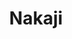 ---
layout: place
title: "Nakaji"
permalink: /new-york/new-york/nakaji.html
stateAbbr: NY
stateName: New York
cityName: New York
seo:
  name: "Nakaji"
  type: Restaurant
  links: http://www.nakajinyc.com/
description: "Intimate, wood-accented venue for curated omakase sushi meals served at a chef's counter. Looking for sushi in New York, New York? Check out Nakaji for a del..."
place_id: ChIJX20rB1VbwokRM2mtS1kd9u0
photos:
  - name: >-
      places/ChIJX20rB1VbwokRM2mtS1kd9u0/photos/AeeoHcLoWuxkRy6wSWgIrXsNC_158s7t7ZXxBu-9ngTeaQJUVDz4CXuAOZQHWDDYnGoJSF5e4OPAg0P3ob2nlC7sIKPdq9V_u8s7symQ1jT_qWhx4MKJzVy5jXMROMpP5AsDo6cAv8B3HGiEbjml8TgvBElVDrzYGwhyd-wXOWOtB3MGSsDPcEgtjGmSaR6MaxOuhcForTHQASrPo0J699rEIZp6mDAL-Az2qeyJ7-NEq8aiDpc-OmFizdfMV7Gynkf2mzLMluVEWDAfangDw0_rTXp4AGhow7O2RaKUgcSRbZXq8A
    widthPx: 4192
    heightPx: 2359
    authorAttributions:
      - displayName: Nakaji
        uri: https://maps.google.com/maps/contrib/111102706568813577206
        photoUri: >-
          https://lh3.googleusercontent.com/a-/ALV-UjVC0kthSsuSCFR-uvYwRtOf7-eQ-apGqWnFSrh-5fi-cAM5OcY=s100-p-k-no-mo
    flagContentUri: >-
      https://www.google.com/local/imagery/report/?cb_client=maps_api_places.places_api&image_key=!1e10!2sAF1QipOvQWxlfmDMaLMF7UCxPcboQrW4fqOEy-s9FKKK&hl=en-US
    googleMapsUri: >-
      https://www.google.com/maps/place//data=!3m4!1e2!3m2!1sAF1QipOvQWxlfmDMaLMF7UCxPcboQrW4fqOEy-s9FKKK!2e10!4m2!3m1!1s0x89c25b55072b6d5f:0xedf61d594bad6933
  - name: >-
      places/ChIJX20rB1VbwokRM2mtS1kd9u0/photos/AeeoHcKiWkiZC0yys7aa2XOtWC3nn76OA-6JsDGbjbprbWnjaRn_ZVtADNxxvE0_YNFyT3DCYWyvwOm09FwtfBT8pljlvcJgut7qcq1U_1Gh1Pb87e7ob0JjUIl_M9zUeGmq1dh1gH4BlBzy3Zcx6XdIYpCOe5tQRrMQ5agFDL2Iw2WAU_firEO83NVKYXrhhtLb5x-sbWU0KkCIkThZrrq34JwveMamIWHB0LV---H492Iqb6osBZno8nUkaHvmUg_rv4ElGtK0yjfUpV4QdctO08FolPAjfc4l9tAwdk6AG3yuNg
    widthPx: 4800
    heightPx: 3200
    authorAttributions:
      - displayName: Nakaji
        uri: https://maps.google.com/maps/contrib/111102706568813577206
        photoUri: >-
          https://lh3.googleusercontent.com/a-/ALV-UjVC0kthSsuSCFR-uvYwRtOf7-eQ-apGqWnFSrh-5fi-cAM5OcY=s100-p-k-no-mo
    flagContentUri: >-
      https://www.google.com/local/imagery/report/?cb_client=maps_api_places.places_api&image_key=!1e10!2sAF1QipN-92v2XKmfOPJX393F6M3GxyAZEemL2HuYTz5K&hl=en-US
    googleMapsUri: >-
      https://www.google.com/maps/place//data=!3m4!1e2!3m2!1sAF1QipN-92v2XKmfOPJX393F6M3GxyAZEemL2HuYTz5K!2e10!4m2!3m1!1s0x89c25b55072b6d5f:0xedf61d594bad6933
  - name: >-
      places/ChIJX20rB1VbwokRM2mtS1kd9u0/photos/AeeoHcIJVMX1q-fsE5-gfbIVIb9ns_jKFShAELJ2KsS7atSiXCseF65LAt5ABJtNSjajmmnfdV2x5F-nOi4Ys7W_PIEQcYAuElpu_YxKM_MEBy9PxaBbKqbV-AO1AjOiaz7AMyuvuCpYgmE-kub3jRalEF_L2-Fz4gRzshdmJEnPtqd3P5bP9PmedXHgx954LKOnKF7xRkqhYwy_LmoNa6QYJYUSZNnuzdNysLUXrcqcmxF5ZhvxmsJvrMsxAxm74OVKL32dzEMFZLotP4OrF5ViUy-vekCTIU_bLepjm8lghGp5Kmo1R1atPqv_U5rtq_siNihgiqEpHPe3JMWl-yXHFFsYBLOjZD_WQjsfWjtg_xlr6A-0e5PXWsDW4Bj33naCEzarADwk_V8liz91XROwSCeGa7DV9a_fxQxrWTvuSsvTlR03
    widthPx: 4032
    heightPx: 2268
    authorAttributions:
      - displayName: Darren Liu
        uri: https://maps.google.com/maps/contrib/114819957549979507091
        photoUri: >-
          https://lh3.googleusercontent.com/a-/ALV-UjWOuiCC2C1YSl4YX-ECs4Uk_SP55M50k76p9xNmAb6PG4U5id9V=s100-p-k-no-mo
    flagContentUri: >-
      https://www.google.com/local/imagery/report/?cb_client=maps_api_places.places_api&image_key=!1e10!2sCIHM0ogKEICAgIDOo_vU8AE&hl=en-US
    googleMapsUri: >-
      https://www.google.com/maps/place//data=!3m4!1e2!3m2!1sCIHM0ogKEICAgIDOo_vU8AE!2e10!4m2!3m1!1s0x89c25b55072b6d5f:0xedf61d594bad6933
  - name: >-
      places/ChIJX20rB1VbwokRM2mtS1kd9u0/photos/AeeoHcJaZRlhjRBd-YRGzNZ7xzKMMc6rRDu_N0Cjpvy4p9LiB0mjFXjxeCBRi0k56EMGPrzGo6dC6nE97sjxEBcw2xHcgu12InbjkVvx5hJObGjBGInE-S0-A3vvflSZHRoOARn317EQP8LeX-qCGTJ8L7YxbR7te1TCxxcvTDzAPP-cCK56C2TLJfO7j1BQA_CcbuKeddX0gWbUWGv8-HITSnwUKVzG7wzeTwUdMuRF12TfacMnurYZCwuoo6Xv2l-KOrBrDFfW_fo62C_tTWjVugOVuc0zNb0wmrosPvb8qbj21t6uNMEwwDaBnJr5Z_eFK3UwmhrdfEPRaTPoMU1hKW6Ap3BAPkm7TSLv37kqY4ViW2OBr5Nom_MMDEq11MSO5iPHLLzTAwCPLYDE6QT3v_c2uiq7iySnC7D-T0jLtPuoAQ
    widthPx: 4800
    heightPx: 3600
    authorAttributions:
      - displayName: Omar Shoman
        uri: https://maps.google.com/maps/contrib/107798016959491694272
        photoUri: >-
          https://lh3.googleusercontent.com/a-/ALV-UjWGaelTmeKtSupQ695D_g0pwosRPDFBOSlazO6VY7ZGri0DWUoGLA=s100-p-k-no-mo
    flagContentUri: >-
      https://www.google.com/local/imagery/report/?cb_client=maps_api_places.places_api&image_key=!1e10!2sCIHM0ogKEICAgIDztMLgJQ&hl=en-US
    googleMapsUri: >-
      https://www.google.com/maps/place//data=!3m4!1e2!3m2!1sCIHM0ogKEICAgIDztMLgJQ!2e10!4m2!3m1!1s0x89c25b55072b6d5f:0xedf61d594bad6933
  - name: >-
      places/ChIJX20rB1VbwokRM2mtS1kd9u0/photos/AeeoHcKEHK63SLWx0jDn_SYiRnm9aDCUuBiCrfp-SqSM5HHNsNu6kqLYQdW98fy0tatmMJ_i59olF-bRzafNPk0eCStTL-AYNQoen0r19Z86bzVFXgLkswqPwBvL2aCxuYzhGNkIUpjwEuc5et52G6cprIhxFgAmhSXkaAu54Y3G6_Z-dOr6yibaJ5RU0lyjSdMLYSd6lLdjKKqAMvCMpvAqkr0smncd71cu2arN1hmnb8Nv5XedLyfO3Kuvbv_QPVdXaugLrGS0zALhWoEp2y6_MuDhjLwsCYcR9HMNLK9joGKFbvAqIfkWw2L4qQXsx9NhpBmyDCCXKcVcJIqRrQ6Ys2_tivk9udrUKc8VI44cEtZC_VFnJGHnQpQGd8IWTXmafcop6AEf_tKfhPp_1p43iKTKXF_ZOb0Hf9nKlYsNtSYj0w
    widthPx: 4032
    heightPx: 3024
    authorAttributions:
      - displayName: Omar Shoman
        uri: https://maps.google.com/maps/contrib/107798016959491694272
        photoUri: >-
          https://lh3.googleusercontent.com/a-/ALV-UjWGaelTmeKtSupQ695D_g0pwosRPDFBOSlazO6VY7ZGri0DWUoGLA=s100-p-k-no-mo
    flagContentUri: >-
      https://www.google.com/local/imagery/report/?cb_client=maps_api_places.places_api&image_key=!1e10!2sCIHM0ogKEICAgMDAv7zyLw&hl=en-US
    googleMapsUri: >-
      https://www.google.com/maps/place//data=!3m4!1e2!3m2!1sCIHM0ogKEICAgMDAv7zyLw!2e10!4m2!3m1!1s0x89c25b55072b6d5f:0xedf61d594bad6933
  - name: >-
      places/ChIJX20rB1VbwokRM2mtS1kd9u0/photos/AeeoHcJRG2TmeVoAsKnkstRNxGsw_cSQjfgbxtPMHUd3uNwj_g-mR91JaVPHyqgaDcCtoPSOpk-hiXr2tCGeBXmr9JNr4waItgcNjOWa0KEzP4sm66HTR-7wU_Lol-UohPMtMb4AZ1pZeSF6SH_B_Y9tkNbRsCiSid2lh1DIr0zea0G6au4kZmkiiNCeY6FWnrgr6cL-5Wyuxa1O4KtccNklftybxYG1H0dNKUqokx_wbcZuxVkzuBdnTdmt0pj263C-nf2a6QqRPNtLLv7S-zfJyVMnwZeXIQsXKVUkrWQKCt58AH91lRoJHQzrsFBgLc-Zg8tLS4sYPsJsr0qKXkcvqUKjdTmBNoIJqgudsJAG9ScjWklWHx0xCYwOrj9HlPw3830_twnAbTtBrzZBy4yGLryUq0eAd1VCrA2x92f7yTYgFpFR
    widthPx: 3024
    heightPx: 4032
    authorAttributions:
      - displayName: Daniel Yang
        uri: https://maps.google.com/maps/contrib/112876304162600591137
        photoUri: >-
          https://lh3.googleusercontent.com/a-/ALV-UjWdRbKOANAn2-BGhDl44fkUEjNuhrkgcZxdwPzAAfdgy0bM7kUt=s100-p-k-no-mo
    flagContentUri: >-
      https://www.google.com/local/imagery/report/?cb_client=maps_api_places.places_api&image_key=!1e10!2sCIHM0ogKEICAgIC7ip2QigE&hl=en-US
    googleMapsUri: >-
      https://www.google.com/maps/place//data=!3m4!1e2!3m2!1sCIHM0ogKEICAgIC7ip2QigE!2e10!4m2!3m1!1s0x89c25b55072b6d5f:0xedf61d594bad6933
  - name: >-
      places/ChIJX20rB1VbwokRM2mtS1kd9u0/photos/AeeoHcKcyIYNrIDETW8Zvpesswm4rEhI-tC8YjMw-zGiM6LYsu_u34mO6PMtkHBhpTqtJCsQ_p6rsnxiFsN3kcCLSORfOlWozbVxz7QhsCbIycrm5V5oJ3V2pbkGzAzSVJ0au3ivsQ0yp7tzC2BUCmbkqth9Z4z2df4LtGDLon5Lj0CUltfzRVbT04ZBVP-NJS3uRX8ae0EY54hWOr8cOGgohV0HxvOG5_cD8_rBR5lJ1YsyRil7BfpSCR3V4RuEd6aqAWkfp2uHs2GZ1ICmrmm07ll47v-Bo3yYfbQ7_nWSm1pNE09Cy82y8MeMxaH6NN8ACi0GBkVKLPM47EOaMouTAzN0DsRqN1dhc4WijNJhmK3ck1uBhW-cWIqKRExpWiryWQRml-ucW3WlqHjMnuZBD0T7IJ7B6He2kiFBXjY1K8InkCli
    widthPx: 3024
    heightPx: 4032
    authorAttributions:
      - displayName: Daniel Chen
        uri: https://maps.google.com/maps/contrib/108908810970641634897
        photoUri: >-
          https://lh3.googleusercontent.com/a/ACg8ocL7gHxGnV6ie567drH80X2pBvKXX7uffNK4ifJVvzaekKU0xg=s100-p-k-no-mo
    flagContentUri: >-
      https://www.google.com/local/imagery/report/?cb_client=maps_api_places.places_api&image_key=!1e10!2sCIHM0ogKEICAgICrl_fRoAE&hl=en-US
    googleMapsUri: >-
      https://www.google.com/maps/place//data=!3m4!1e2!3m2!1sCIHM0ogKEICAgICrl_fRoAE!2e10!4m2!3m1!1s0x89c25b55072b6d5f:0xedf61d594bad6933
  - name: >-
      places/ChIJX20rB1VbwokRM2mtS1kd9u0/photos/AeeoHcIyrYAWeA4Gk8dPc81NH8dzpK3sQPnxmVmjJ02HH0kMBJOd1a-C9B0rfmJHMdJGmca_XYmUgF6jTJV-bHp8E6hdpXKmQVeSpOUs70OX6jJL1I_csbaIsTXfQvj1Hbiw3yy-2hH-CnugeerIW2lJHbsUa6xZLFdBq-ebPtU1L9XW47-m2hNheZc2SOJqAYkA7fupGCLzGDvxFN8EJzSmgLheYP8HaiXTusDVEBsV4N_gLEQZjTr1ZN4855ye0HhrQ-25peCcE9LQy9m6q19aLYe1EY7Akt88aEMhj3jpoA5aXZT7maJHamAch5COdIJU1N96aQYS0T6ZkZMUA5-xyRMUoa2xQISLH2cKq3yvZozHClQ8yCJGz9qpnhmBdUbzlQR4WTlFdcumIOiW0gKGa0MSqKUPyiNfihiDlEVQrsc
    widthPx: 1600
    heightPx: 1568
    authorAttributions:
      - displayName: Kevin T
        uri: https://maps.google.com/maps/contrib/112989989833090692989
        photoUri: >-
          https://lh3.googleusercontent.com/a/ACg8ocJipsxDghUOpDOzsOov2IEaWUboXLKsMjbPydUyXiksemZKKw=s100-p-k-no-mo
    flagContentUri: >-
      https://www.google.com/local/imagery/report/?cb_client=maps_api_places.places_api&image_key=!1e10!2sCIHM0ogKEICAgID64LTmSw&hl=en-US
    googleMapsUri: >-
      https://www.google.com/maps/place//data=!3m4!1e2!3m2!1sCIHM0ogKEICAgID64LTmSw!2e10!4m2!3m1!1s0x89c25b55072b6d5f:0xedf61d594bad6933
  - name: >-
      places/ChIJX20rB1VbwokRM2mtS1kd9u0/photos/AeeoHcIema64p25XpadS5xPxRMq7-1menIRcd5R02rA54SQEl3Q5Vdw1hsQmxR4MQaXNguuWw5BHD6iGKlUDEIAf0WH3cFxaqA-DjpmvP9Igzw9i2hvZIfYl6nHAvUT8QOa-tMQWebL9a1w6OGcTiWvkJ5Owtt2nWaHK1yZMFNYaLkhF58n-1Z6FY1I_LXRr2_9_DlaXN7YBGQWUj0d21V6voK85qDr8zboiqTf99-ckdTo4nE4dzQbhGKepB-1sP5Gz8AGZOJBzrs-pBQ5fVaadte_WOOGOY-fTyFRNsiF10Lhxqy3pMaWbpLDcY4pEmgix7lZrIWlmEBR53EnvDUFdBnNvVVUMOSQpjEeOC49YSXI8WRqy5VcuYa7sPqg73P_tHp8GtSuI3G_FYBYKRYohIcwaGzbgy88dyh2dng
    widthPx: 1920
    heightPx: 1080
    authorAttributions:
      - displayName: Joe Heitzeberg
        uri: https://maps.google.com/maps/contrib/112184798010508486846
        photoUri: >-
          https://lh3.googleusercontent.com/a-/ALV-UjV1iRY-GFWoy50PF6Xqw6zHeLjaqVnoIYx1OhGSz2yZgO3ScptZXA=s100-p-k-no-mo
    flagContentUri: >-
      https://www.google.com/local/imagery/report/?cb_client=maps_api_places.places_api&image_key=!1e10!2sCIHM0ogKEICAgIDOoL0a&hl=en-US
    googleMapsUri: >-
      https://www.google.com/maps/place//data=!3m4!1e2!3m2!1sCIHM0ogKEICAgIDOoL0a!2e10!4m2!3m1!1s0x89c25b55072b6d5f:0xedf61d594bad6933
  - name: >-
      places/ChIJX20rB1VbwokRM2mtS1kd9u0/photos/AeeoHcJh-Q2PDV42XqIUBgYBOw4Q7-yR3kSrsZ5UdPkpXSlzlpCjjlCZcc-huVkmfLXbNqbMS0Gns78z08pe051qKw79oKRGSbOw9Fz6VBplRpZPU9Z5mVboeUXF5jBDiQ4J2VklE1xp_YYw0t0QBlmsHUwKnuLnpB9XG1dFED7Fs4Ddj_sHTsPABeZKFUug64OI50ZJ5YdaTHOz5xCcsERxQ-8zyYtOKASD_FP54OMlk9LASaIhdFcM-S5aZE4BQfpIKYHgIX61lLFEqg5RU58W-VmvSiyKa-tgwMwzJ10GIBFcpONhp6GESZStRW60aqnzrs6whGysCZdskrd4jo8fyCigCQojcHc5EalhiSeWD68Be6T_qCR_ytiImrNkDNu_BwvVtvju0fQ930Mdn657WH5aACvrTeSPl6iR6Y8b-Xto-Q
    widthPx: 3600
    heightPx: 4800
    authorAttributions:
      - displayName: Omar Shoman
        uri: https://maps.google.com/maps/contrib/107798016959491694272
        photoUri: >-
          https://lh3.googleusercontent.com/a-/ALV-UjWGaelTmeKtSupQ695D_g0pwosRPDFBOSlazO6VY7ZGri0DWUoGLA=s100-p-k-no-mo
    flagContentUri: >-
      https://www.google.com/local/imagery/report/?cb_client=maps_api_places.places_api&image_key=!1e10!2sCIHM0ogKEICAgMDAv7zyZw&hl=en-US
    googleMapsUri: >-
      https://www.google.com/maps/place//data=!3m4!1e2!3m2!1sCIHM0ogKEICAgMDAv7zyZw!2e10!4m2!3m1!1s0x89c25b55072b6d5f:0xedf61d594bad6933
address: 48 Bowery, New York, NY 10013, USA
street: 48 Bowery
city: New York
state: NY
zip: '10013'
country: USA
neighborhood: null
latitude: '40.715782'
longitude: '-73.996669'
accessibility_options:
  wheelchairAccessibleParking: false
  wheelchairAccessibleEntrance: true
  wheelchairAccessibleRestroom: true
business_status: OPERATIONAL
name: Nakaji
google_maps_links:
  directionsUri: >-
    https://www.google.com/maps/dir//''/data=!4m7!4m6!1m1!4e2!1m2!1m1!1s0x89c25b55072b6d5f:0xedf61d594bad6933!3e0
  placeUri: https://maps.google.com/?cid=17146924900618692915
  writeAReviewUri: >-
    https://www.google.com/maps/place//data=!4m3!3m2!1s0x89c25b55072b6d5f:0xedf61d594bad6933!12e1
  reviewsUri: >-
    https://www.google.com/maps/place//data=!4m4!3m3!1s0x89c25b55072b6d5f:0xedf61d594bad6933!9m1!1b1
  photosUri: >-
    https://www.google.com/maps/place//data=!4m3!3m2!1s0x89c25b55072b6d5f:0xedf61d594bad6933!10e5
primary_type: Japanese Restaurant
opening_hours:
  regular: null
  current: null
secondary_opening_hours:
  regular:
    weekdayDescriptions: null
    type: null
  current:
    weekdayDescriptions: null
    type: null
phone: (646) 478-8282
price_level: null
price_range: $100 &ndash; & up
rating: '4.3'
rating_count: 170
website: http://www.nakajinyc.com/
reviews:
  - name: >-
      places/ChIJX20rB1VbwokRM2mtS1kd9u0/reviews/ChdDSUhNMG9nS0VJQ0FnSUR6M082anRnRRAB
    relativePublishTimeDescription: 9 months ago
    rating: 5
    text:
      text: >-
        This place offers an unforgettable dining experience. From the moment
        you step in, the friendly chef and his attentive staff make you feel
        right at home. Their warm hospitality sets the tone for the evening,
        ensuring everyone feels special.


        The quality of the ingredients is top-notch. Especially the various
        shellfish. Every dish showcases the freshness and vibrant flavors of the
        season.


        The decor is tastefully done, with a special emphasis on the stunning
        flower arrangements. A specialist visits regularly to refresh them in
        creative ways, making each visit slightly different and adding a unique
        touch to the ambiance.
      languageCode: en
    originalText:
      text: >-
        This place offers an unforgettable dining experience. From the moment
        you step in, the friendly chef and his attentive staff make you feel
        right at home. Their warm hospitality sets the tone for the evening,
        ensuring everyone feels special.


        The quality of the ingredients is top-notch. Especially the various
        shellfish. Every dish showcases the freshness and vibrant flavors of the
        season.


        The decor is tastefully done, with a special emphasis on the stunning
        flower arrangements. A specialist visits regularly to refresh them in
        creative ways, making each visit slightly different and adding a unique
        touch to the ambiance.
      languageCode: en
    authorAttribution:
      displayName: Omar Shoman
      uri: https://www.google.com/maps/contrib/107798016959491694272/reviews
      photoUri: >-
        https://lh3.googleusercontent.com/a-/ALV-UjWGaelTmeKtSupQ695D_g0pwosRPDFBOSlazO6VY7ZGri0DWUoGLA=s128-c0x00000000-cc-rp-mo-ba6
    publishTime: '2024-06-18T12:34:36.228748Z'
    flagContentUri: >-
      https://www.google.com/local/review/rap/report?postId=ChdDSUhNMG9nS0VJQ0FnSUR6M082anRnRRAB&d=17924085&t=1
    googleMapsUri: >-
      https://www.google.com/maps/reviews/data=!4m6!14m5!1m4!2m3!1sChdDSUhNMG9nS0VJQ0FnSUR6M082anRnRRAB!2m1!1s0x89c25b55072b6d5f:0xedf61d594bad6933
  - name: >-
      places/ChIJX20rB1VbwokRM2mtS1kd9u0/reviews/ChdDSUhNMG9nS0VJQ0FnSUNYeTU3UnB3RRAB
    relativePublishTimeDescription: 5 months ago
    rating: 3
    text:
      text: >-
        We didn’t get our first course until 25min after the reservation time,
        and we didn’t get our first sushi course from chef until 1.5 hours after
        the reservation time.


        Food had highs and lows. Pickled ginger was sliced unevenly by chef in
        large chunks. The unagi in the soup had many bones to chew through and
        was overcooked. Tamago was unrefined.


        Uni, salmon roe, and the bluefin tuna jawline were delicious, and the
        rice and yuzu accompanying many of the pieces were great.
      languageCode: en
    originalText:
      text: >-
        We didn’t get our first course until 25min after the reservation time,
        and we didn’t get our first sushi course from chef until 1.5 hours after
        the reservation time.


        Food had highs and lows. Pickled ginger was sliced unevenly by chef in
        large chunks. The unagi in the soup had many bones to chew through and
        was overcooked. Tamago was unrefined.


        Uni, salmon roe, and the bluefin tuna jawline were delicious, and the
        rice and yuzu accompanying many of the pieces were great.
      languageCode: en
    authorAttribution:
      displayName: Siyuan Liu
      uri: https://www.google.com/maps/contrib/116780529721264851046/reviews
      photoUri: >-
        https://lh3.googleusercontent.com/a-/ALV-UjV-a4MkTfFsFqqBL9IHyZoQFG36MWLTcmn0LbRDCCZ_lC7N4no_2g=s128-c0x00000000-cc-rp-mo-ba2
    publishTime: '2024-10-20T14:32:20.651704Z'
    flagContentUri: >-
      https://www.google.com/local/review/rap/report?postId=ChdDSUhNMG9nS0VJQ0FnSUNYeTU3UnB3RRAB&d=17924085&t=1
    googleMapsUri: >-
      https://www.google.com/maps/reviews/data=!4m6!14m5!1m4!2m3!1sChdDSUhNMG9nS0VJQ0FnSUNYeTU3UnB3RRAB!2m1!1s0x89c25b55072b6d5f:0xedf61d594bad6933
  - name: >-
      places/ChIJX20rB1VbwokRM2mtS1kd9u0/reviews/ChdDSUhNMG9nS0VJQ0FnTUN3d3BUNHB3RRAB
    relativePublishTimeDescription: 3 weeks ago
    rating: 5
    text:
      text: >-
        Our experience at Nakaji was worthy of five stars. The food, service,
        and atmosphere all met the threshold of excellence. Tucked away in the
        alley off the corner of Canal and Bowery, you would not be mistaken for
        walking past it. A sleek wood unassuming door with a subtle sign serves
        as the entranceway. The kind hostess greeted us in traditional beautiful
        Japanese garb. There was a handsome bar with a friendly and
        knowledgeable bartender before the room where food is served. Nakaji is
        an experience of refinement where three generations of sushi making
        inform the preparation. To dine at Nakaji is to experience a subtlety of
        flavors, eloquently combined in a traditional atmosphere, with gracious
        hospitality. Expect a 5:30pm seating to finish around 8pm and an 8pm
        around 10:30pm. Reservation is required.
      languageCode: en
    originalText:
      text: >-
        Our experience at Nakaji was worthy of five stars. The food, service,
        and atmosphere all met the threshold of excellence. Tucked away in the
        alley off the corner of Canal and Bowery, you would not be mistaken for
        walking past it. A sleek wood unassuming door with a subtle sign serves
        as the entranceway. The kind hostess greeted us in traditional beautiful
        Japanese garb. There was a handsome bar with a friendly and
        knowledgeable bartender before the room where food is served. Nakaji is
        an experience of refinement where three generations of sushi making
        inform the preparation. To dine at Nakaji is to experience a subtlety of
        flavors, eloquently combined in a traditional atmosphere, with gracious
        hospitality. Expect a 5:30pm seating to finish around 8pm and an 8pm
        around 10:30pm. Reservation is required.
      languageCode: en
    authorAttribution:
      displayName: Jacob Rheinstein
      uri: https://www.google.com/maps/contrib/102996655622321323371/reviews
      photoUri: >-
        https://lh3.googleusercontent.com/a/ACg8ocLj4ons-1r1eHqJT7zUcGxNnpM2LPIG-UCRj1i3mL_83bo6Ab0=s128-c0x00000000-cc-rp-mo-ba3
    publishTime: '2025-03-17T13:06:01.229721Z'
    flagContentUri: >-
      https://www.google.com/local/review/rap/report?postId=ChdDSUhNMG9nS0VJQ0FnTUN3d3BUNHB3RRAB&d=17924085&t=1
    googleMapsUri: >-
      https://www.google.com/maps/reviews/data=!4m6!14m5!1m4!2m3!1sChdDSUhNMG9nS0VJQ0FnTUN3d3BUNHB3RRAB!2m1!1s0x89c25b55072b6d5f:0xedf61d594bad6933
  - name: >-
      places/ChIJX20rB1VbwokRM2mtS1kd9u0/reviews/ChZDSUhNMG9nS0VJQ0FnSUNybF9mT0VnEAE
    relativePublishTimeDescription: 9 months ago
    rating: 5
    text:
      text: >-
        Came here with my worker for her bday! Great food and service, 3 bottles
        of sake and my friend was messy when we left lol


        All the food was so well prepared


        Would totally come back
      languageCode: en
    originalText:
      text: >-
        Came here with my worker for her bday! Great food and service, 3 bottles
        of sake and my friend was messy when we left lol


        All the food was so well prepared


        Would totally come back
      languageCode: en
    authorAttribution:
      displayName: Daniel Chen
      uri: https://www.google.com/maps/contrib/108908810970641634897/reviews
      photoUri: >-
        https://lh3.googleusercontent.com/a/ACg8ocL7gHxGnV6ie567drH80X2pBvKXX7uffNK4ifJVvzaekKU0xg=s128-c0x00000000-cc-rp-mo-ba3
    publishTime: '2024-07-12T00:38:47.843789Z'
    flagContentUri: >-
      https://www.google.com/local/review/rap/report?postId=ChZDSUhNMG9nS0VJQ0FnSUNybF9mT0VnEAE&d=17924085&t=1
    googleMapsUri: >-
      https://www.google.com/maps/reviews/data=!4m6!14m5!1m4!2m3!1sChZDSUhNMG9nS0VJQ0FnSUNybF9mT0VnEAE!2m1!1s0x89c25b55072b6d5f:0xedf61d594bad6933
  - name: >-
      places/ChIJX20rB1VbwokRM2mtS1kd9u0/reviews/ChZDSUhNMG9nS0VJQ0FnTURnbm9qNWR3EAE
    relativePublishTimeDescription: a month ago
    rating: 5
    text:
      text: >-
        One of the easiest 5 starts I had given. The experience as a whole is
        one of the best I’ve ever been. Many times you go to high level Omakase
        and the atmosphere could be a bit tense. At Nakaji, it feels a great
        combination of both high quality service and food together with warmth
        and easygoing feeling. A great mixture. The food was unbelievable, I was
        most admired by the special Otsumami. Very special dishes you don’t get
        to try in many places.

        The sushi itself was so well balanced. I loved how the cured fish were
        cured for perfection. Normally those arnt my go to, and in this dinner
        it was so good. The Anago and the Kama toro was one of the best bites
        I’ve ever tried. I’ll definitely recommend and will return. Value for
        money 10/10. Chef Nakajima is the nicest person and such a professional.
        And the team were both professional with a lot of knowledges and nice
        and funny. Thanks Leila! And chef Nakajima!
      languageCode: en
    originalText:
      text: >-
        One of the easiest 5 starts I had given. The experience as a whole is
        one of the best I’ve ever been. Many times you go to high level Omakase
        and the atmosphere could be a bit tense. At Nakaji, it feels a great
        combination of both high quality service and food together with warmth
        and easygoing feeling. A great mixture. The food was unbelievable, I was
        most admired by the special Otsumami. Very special dishes you don’t get
        to try in many places.

        The sushi itself was so well balanced. I loved how the cured fish were
        cured for perfection. Normally those arnt my go to, and in this dinner
        it was so good. The Anago and the Kama toro was one of the best bites
        I’ve ever tried. I’ll definitely recommend and will return. Value for
        money 10/10. Chef Nakajima is the nicest person and such a professional.
        And the team were both professional with a lot of knowledges and nice
        and funny. Thanks Leila! And chef Nakajima!
      languageCode: en
    authorAttribution:
      displayName: Daniel Schiff
      uri: https://www.google.com/maps/contrib/105047100297142007677/reviews
      photoUri: >-
        https://lh3.googleusercontent.com/a-/ALV-UjUiA1QgPr2-la02ndUHbesw-eTa9Wvr-VCb9Dzc1r-MKGpnQWM=s128-c0x00000000-cc-rp-mo-ba2
    publishTime: '2025-02-24T21:52:56.128083Z'
    flagContentUri: >-
      https://www.google.com/local/review/rap/report?postId=ChZDSUhNMG9nS0VJQ0FnTURnbm9qNWR3EAE&d=17924085&t=1
    googleMapsUri: >-
      https://www.google.com/maps/reviews/data=!4m6!14m5!1m4!2m3!1sChZDSUhNMG9nS0VJQ0FnTURnbm9qNWR3EAE!2m1!1s0x89c25b55072b6d5f:0xedf61d594bad6933
parking_options: null
payment_options:
  acceptsCreditCards: true
  acceptsDebitCards: true
  acceptsCashOnly: false
allow_dogs: null
curbside_pickup: null
delivery: true
dine_in: true
good_for_children: false
good_for_groups: null
good_for_sports: false
live_music: false
menu_for_children: false
outdoor_seating: false
reservable: true
restroom: true
serves_beer: true
serves_breakfast: null
serves_brunch: null
serves_cocktails: true
serves_coffee: false
serves_dinner: true
serves_dessert: true
serves_lunch: null
serves_vegetarian_food: false
serves_wine: true
takeout: true
summary: >-
  Intimate, wood-accented venue for curated omakase sushi meals served at a
  chef's counter.

---